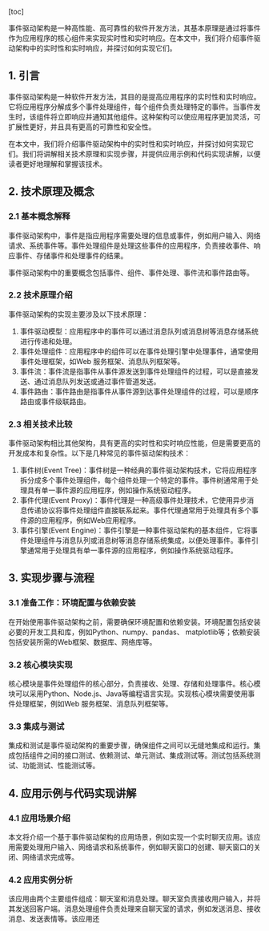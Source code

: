 
[toc]                    
                
                
事件驱动架构是一种高性能、高可靠性的软件开发方法，其基本原理是通过将事件作为应用程序的核心组件来实现实时性和实时响应。在本文中，我们将介绍事件驱动架构中的实时性和实时响应，并探讨如何实现它们。

## 1. 引言

事件驱动架构是一种软件开发方法，其目的是提高应用程序的实时性和实时响应。它将应用程序分解成多个事件处理组件，每个组件负责处理特定的事件。当事件发生时，该组件将立即响应并通知其他组件。这种架构可以使应用程序更加灵活，可扩展性更好，并且具有更高的可靠性和安全性。

在本文中，我们将介绍事件驱动架构中的实时性和实时响应，并探讨如何实现它们。我们将讲解相关技术原理和实现步骤，并提供应用示例和代码实现讲解，以便读者更好地理解和掌握该技术。

## 2. 技术原理及概念

### 2.1 基本概念解释

事件驱动架构中，事件是指应用程序需要处理的信息或事件，例如用户输入、网络请求、系统事件等。事件处理组件是处理这些事件的应用程序，负责接收事件、响应事件、存储事件和处理事件的结果。

事件驱动架构中的重要概念包括事件、组件、事件处理、事件流和事件路由等。

### 2.2 技术原理介绍

事件驱动架构的实现主要涉及以下技术原理：

1. 事件驱动模型：应用程序中的事件可以通过消息队列或消息树等消息存储系统进行传递和处理。
2. 事件处理组件：应用程序中的组件可以在事件处理引擎中处理事件，通常使用事件处理框架，如Web 服务框架、消息队列框架等。
3. 事件流：事件流是指事件从事件源发送到事件处理组件的过程，可以是直接发送、通过消息队列发送或通过事件管道发送。
4. 事件路由：事件路由是指事件从事件源到达事件处理组件的过程，可以是顺序路由或事件级联路由。

### 2.3 相关技术比较

事件驱动架构相比其他架构，具有更高的实时性和实时响应性能，但是需要更高的开发成本和复杂性。以下是几种常见的事件驱动架构技术：

1. 事件树(Event Tree)：事件树是一种经典的事件驱动架构技术，它将应用程序拆分成多个事件处理组件，每个组件处理一个特定的事件。事件树通常用于处理具有单一事件源的应用程序，例如操作系统驱动程序。
2. 事件代理(Event Proxy)：事件代理是一种高级事件处理技术，它使用异步消息传递协议将事件处理组件直接联系起来。事件代理通常用于处理具有多个事件源的应用程序，例如Web应用程序。
3. 事件引擎(Event Engine)：事件引擎是一种事件驱动架构的基本组件，它将事件处理组件与消息队列或消息树等消息存储系统集成，以便处理事件。事件引擎通常用于处理具有单一事件源的应用程序，例如操作系统驱动程序。

## 3. 实现步骤与流程

### 3.1 准备工作：环境配置与依赖安装

在开始使用事件驱动架构之前，需要确保环境配置和依赖安装。环境配置包括安装必要的开发工具和库，例如Python、numpy、pandas、 matplotlib等；依赖安装包括安装所需的Web框架、数据库、网络库等。

### 3.2 核心模块实现

核心模块是事件处理组件的核心部分，负责接收、处理、存储和处理事件。核心模块可以采用Python、Node.js、Java等编程语言实现。实现核心模块需要使用事件处理框架，例如Web 服务框架、消息队列框架等。

### 3.3 集成与测试

集成和测试是事件驱动架构的重要步骤，确保组件之间可以无缝地集成和运行。集成包括组件之间的接口测试、依赖测试、单元测试、集成测试等。测试包括系统测试、功能测试、性能测试等。

## 4. 应用示例与代码实现讲解

### 4.1 应用场景介绍

本文将介绍一个基于事件驱动架构的应用场景，例如实现一个实时聊天应用。该应用需要处理用户输入、网络请求和系统事件，例如聊天窗口的创建、聊天窗口的关闭、网络请求完成等。

### 4.2 应用实例分析

该应用由两个主要组件组成：聊天室和消息处理。聊天室负责接收用户输入，并将其发送回客户端。消息处理组件负责处理来自聊天室的请求，例如发送消息、接收消息、发送表情等。该应用还

